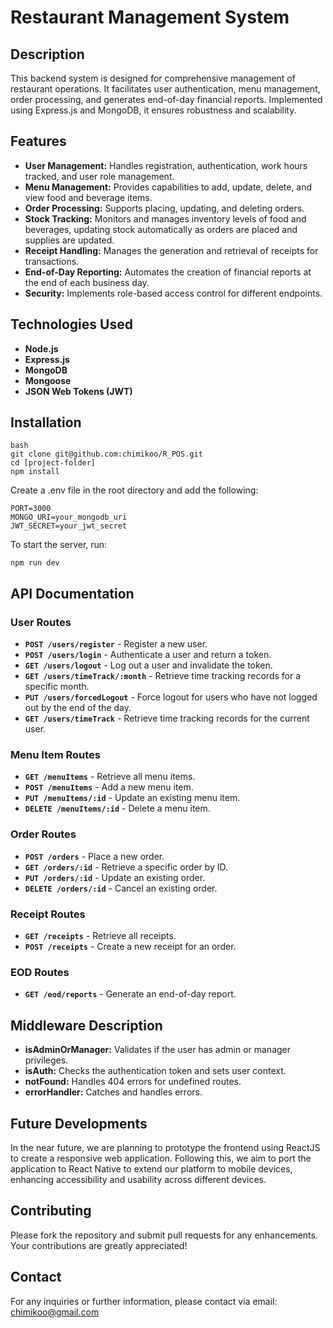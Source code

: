 # Restaurant Management System

## Description
This backend system is designed for comprehensive management of restaurant operations. It facilitates user authentication, menu management, order processing, and generates end-of-day financial reports. Implemented using Express.js and MongoDB, it ensures robustness and scalability.

## Features
- **User Management:** Handles registration, authentication, work hours tracked, and user role management.
- **Menu Management:** Provides capabilities to add, update, delete, and view food and beverage items.
- **Order Processing:** Supports placing, updating, and deleting orders.
- **Stock Tracking:** Monitors and manages inventory levels of food and beverages, updating stock automatically as orders are placed and supplies are updated.
- **Receipt Handling:** Manages the generation and retrieval of receipts for transactions.
- **End-of-Day Reporting:** Automates the creation of financial reports at the end of each business day.
- **Security:** Implements role-based access control for different endpoints.

## Technologies Used
- **Node.js**
- **Express.js**
- **MongoDB**
- **Mongoose**
- **JSON Web Tokens (JWT)**


## Installation
```
bash
git clone git@github.com:chimikoo/R_POS.git
cd [project-folder]
npm install
```

Create a .env file in the root directory and add the following:

```
PORT=3000
MONGO_URI=your_mongodb_uri
JWT_SECRET=your_jwt_secret
```

To start the server, run:

```
npm run dev
```

## API Documentation
### User Routes
- **`POST /users/register`** - Register a new user.
- **`POST /users/login`** - Authenticate a user and return a token.
- **`GET /users/logout`** - Log out a user and invalidate the token.
- **`GET /users/timeTrack/:month`** - Retrieve time tracking records for a specific month.
- **`PUT /users/forcedLogout`** - Force logout for users who have not logged out by the end of the day.
- **`GET /users/timeTrack`** - Retrieve time tracking records for the current user.
### Menu Item Routes
- **`GET /menuItems`** - Retrieve all menu items.
- **`POST /menuItems`** - Add a new menu item.
- **`PUT /menuItems/:id`** - Update an existing menu item.
- **`DELETE /menuItems/:id`** - Delete a menu item.
### Order Routes
- **`POST /orders`** - Place a new order.
- **`GET /orders/:id`** - Retrieve a specific order by ID.
- **`PUT /orders/:id`** - Update an existing order.
- **`DELETE /orders/:id`** - Cancel an existing order.
### Receipt Routes
- **`GET /receipts`** - Retrieve all receipts.
- **`POST /receipts`** - Create a new receipt for an order.
### EOD Routes
- **`GET /eod/reports`** - Generate an end-of-day report.


## Middleware Description
- **isAdminOrManager:** Validates if the user has admin or manager privileges.
- **isAuth:** Checks the authentication token and sets user context.
- **notFound:** Handles 404 errors for undefined routes.
- **errorHandler:** Catches and handles errors.

## Future Developments
In the near future, we are planning to prototype the frontend using ReactJS to create a responsive web application. Following this, we aim to port the application to React Native to extend our platform to mobile devices, enhancing accessibility and usability across different devices.

## Contributing
Please fork the repository and submit pull requests for any enhancements. Your contributions are greatly appreciated!

## Contact
For any inquiries or further information, please contact via email: chimikoo@gmail.com
